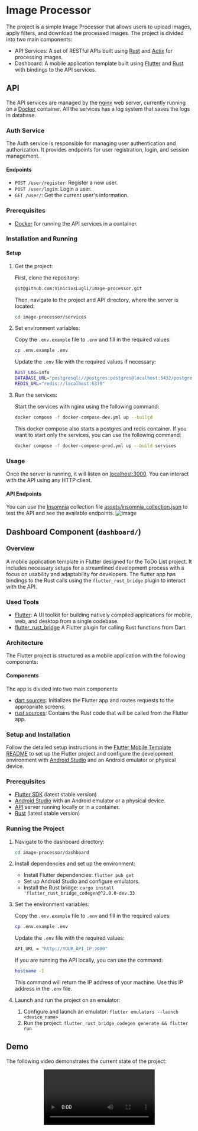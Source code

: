 # Image Processor

The project is a simple Image Processor that allows users to upload images, apply filters, and download the processed images. The project is divided into two main components:

-   API Services: A set of RESTful APIs built using [Rust](https://www.rust-lang.org/pt-BR) and [Actix](https://actix.rs/) for processing images.
-   Dashboard: A mobile application template built using [Flutter](https://flutter.dev/) and [Rust](https://www.rust-lang.org/pt-BR) with bindings to the API services.

## API

The API services are managed by the [nginx](https://www.nginx.com/) web server, currently running on a [Docker](https://www.docker.com/) container. All the services has a log system that saves the logs in database.

### Auth Service

The Auth service is responsible for managing user authentication and authorization. It provides endpoints for user registration, login, and session management.

#### Endpoints

-   `POST /user/register`: Register a new user.
-   `POST /user/login`: Login a user.
-   `GET /user/`: Get the current user's information.

### Prerequisites

-   [Docker](https://docs.docker.com/get-docker/) for running the API services in a container.

### Installation and Running

#### Setup

1. Get the project:

    First, clone the repository:

    ```sh
    git@github.com:ViniciosLugli/image-processor.git
    ```

    Then, navigate to the project and API directory, where the server is located:

    ```sh
    cd image-processor/services
    ```

2. Set environment variables:

    Copy the `.env.example` file to `.env` and fill in the required values:

    ```sh
    cp .env.example .env
    ```

    Update the `.env` file with the required values if necessary:

    ```sh
    RUST_LOG=info
    DATABASE_URL="postgresql://postgres:postgres@localhost:5432/postgres?schema=public"
    REDIS_URL="redis://localhost:6379"
    ```

3. Run the services:

    Start the services with nginx using the following command:

    ```sh
    docker compose -f docker-compose-dev.yml up --builçd
    ```

    This docker compose also starts a postgres and redis container. If you want to start only the services, you can use the following command:

    ```sh
    docker compose -f docker-compose-prod.yml up --build services
    ```

### Usage

Once the server is running, it will listen on [localhost:3000](http://localhost:3000). You can interact with the API using any HTTP client.

#### API Endpoints

You can use the [Insomnia](https://insomnia.rest/) collection file [assets/insomnia_collection.json](assets/Insomnia.json) to test the API and see the available endpoints.
![image](https://github.com/ViniciosLugli/image-processor/assets/40807526/d3e63d5e-7494-40cd-9e6a-5d16a60792a2)

## Dashboard Component (`dashboard/`)

### Overview

A mobile application template in Flutter designed for the ToDo List project. It includes necessary setups for a streamlined development process with a focus on usability and adaptability for developers. The flutter app has bindings to the Rust calls using the `flutter_rust_bridge` plugin to interact with the API.

### Used Tools

-   [Flutter](https://flutter.dev/): A UI toolkit for building natively compiled applications for mobile, web, and desktop from a single codebase.
-   [flutter_rust_bridge](https://github.com/fzyzcjy/flutter_rust_bridge) A Flutter plugin for calling Rust functions from Dart.

### Architecture

The Flutter project is structured as a mobile application with the following components:

#### Components

The app is divided into two main components:

-   [dart sources](./dashboard/lib/): Initializes the Flutter app and routes requests to the appropriate screens.
-   [rust sources](./dashboard/rust/): Contains the Rust code that will be called from the Flutter app.

### Setup and Installation

Follow the detailed setup instructions in the [Flutter Mobile Template README](https://github.com/ViniciosLugli/flutter-mobile-template) to set up the Flutter project and configure the development environment with [Android Studio](https://developer.android.com/studio) and an Android emulator or physical device.

### Prerequisites

-   [Flutter SDK](https://flutter.dev/docs/get-started/install) (latest stable version)
-   [Android Studio](https://developer.android.com/studio) with an Android emulator or a physical device.
-   [API](./api) server running locally or in a container.
-   [Rust](https://www.rust-lang.org/pt-BR) (latest stable version)

### Running the Project

1. Navigate to the dashboard directory:

    ```sh
    cd image-processor/dashboard
    ```

2. Install dependencies and set up the environment:

    - Install Flutter dependencies: `flutter pub get`
    - Set up Android Studio and configure emulators.
    - Install the Rust bridge: `cargo install 'flutter_rust_bridge_codegen@^2.0.0-dev.33`

3. Set the environment variables:

    Copy the `.env.example` file to `.env` and fill in the required values:

    ```sh
    cp .env.example .env
    ```

    Update the `.env` file with the required values:

    ```sh
    API_URL = "http://YOUR_API_IP:3000"
    ```

    If you are running the API locally, you can use the command:

    ```sh
    hostname -I
    ```

    This command will return the IP address of your machine. Use this IP address in the `.env` file.

4. Launch and run the project on an emulator:
    1. Configure and launch an emulator: `flutter emulators --launch <device_name>`
    2. Run the project: `flutter_rust_bridge_codegen generate && flutter run`

## Demo

The following video demonstrates the current state of the project:

<div align="center">
  <video src="https://github.com/ViniciosLugli/image-processor/assets/40807526/61123783-8568-4245-b4a4-6fbf2d583a9b" />
</div>
